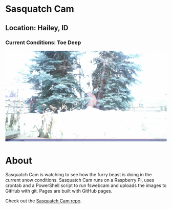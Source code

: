 # Sasquatch Cam
## Location: Hailey, ID
### Current Conditions: Toe Deep

![](/squatch.jpg)

# About

Sasquatch Cam is watching to see how the furry beast is doing in the current snow conditions. Sasquatch Cam runs on a Raspberry Pi, uses crontab and a PowerShell script to run fswebcam and uploads the images to GitHub with git. Pages are built with GitHub pages.

Check out the [Sasquatch Cam repo](https://github.com/adamdriscoll/sasquatchcam). 
